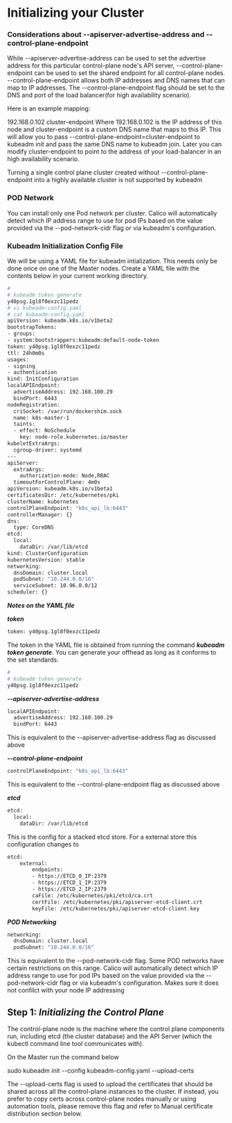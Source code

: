 # Initializing your Cluster #

### Considerations about --apiserver-advertise-address and --control-plane-endpoint ###

While --apiserver-advertise-address can be used to set the advertise address for this particular control-plane node's API server, --control-plane-endpoint can be used to set the shared endpoint for all control-plane nodes. --control-plane-endpoint allows both IP addresses and DNS names that can map to IP addresses. The --control-plane-endpoint flag should be set to the DNS and port of the load balancer(for high availability scenario).

Here is an example mapping:

192.168.0.102 cluster-endpoint
Where 192.168.0.102 is the IP address of this node and cluster-endpoint is a custom DNS name that maps to this IP. This will allow you to pass --control-plane-endpoint=cluster-endpoint to kubeadm init and pass the same DNS name to kubeadm join. Later you can modify cluster-endpoint to point to the address of your load-balancer in an high availability scenario.

Turning a single control plane cluster created without --control-plane-endpoint into a highly available cluster is not supported by kubeadm

### POD Network ###
You can install only one Pod network per cluster. Calico will automatically detect which IP address range to use for pod IPs based on the value provided via the --pod-network-cidr flag or via kubeadm's configuration.

### Kubeadm Initialization Config File ###
We will be using a YAML file for kubeadm intialization. This needs only be done once on one of the Master nodes. Create a YAML file with the contents below in your current working directory. 

```bash
# 
# kubeadm token generate
y40psg.1gl8f0exzc11pedz
# vi kubeadm-config.yaml
# cat kubeadm-config.yaml
apiVersion: kubeadm.k8s.io/v1beta2
bootstrapTokens:
- groups:
- system:bootstrappers:kubeadm:default-node-token
token: y40psg.1gl8f0exzc11pedz
ttl: 24h0m0s
usages:
- signing
- authentication
kind: InitConfiguration
localAPIEndpoint:
  advertiseAddress: 192.168.100.29
  bindPort: 6443
nodeRegistration:
  criSocket: /var/run/dockershim.sock
  name: k8s-master-1
  taints:
  - effect: NoSchedule
    key: node-role.kubernetes.io/master
kubeletExtraArgs:
  cgroup-driver: systemd
---
apiServer:
  extraArgs:
    authorization-mode: Node,RBAC
  timeoutForControlPlane: 4m0s
apiVersion: kubeadm.k8s.io/v1beta1
certificatesDir: /etc/kubernetes/pki
clusterName: kubernetes
controlPlaneEndpoint: "k8s_api_lb:6443"
controllerManager: {}
dns:
  type: CoreDNS
etcd:
  local:
    dataDir: /var/lib/etcd
kind: ClusterConfiguration
kubernetesVersion: stable
networking:
  dnsDomain: cluster.local
  podSubnet: "10.244.0.0/16"
  serviceSubnet: 10.96.0.0/12
scheduler: {}
```

***Notes on the YAML file***

***token***

```bash
token: y40psg.1gl8f0exzc11pedz
```

The token in the YAML file is obtained from running the command ***kubeadm token generate***. You can generate your offhead as long as it conforms to the set standards.

```bash
# 
# kubeadm token generate
y40psg.1gl8f0exzc11pedz
```

***--apiserver-advertise-address***

```bash
localAPIEndpoint:
  advertiseAddress: 192.168.100.29
  bindPort: 6443
```
This is equivalent to the --apiserver-advertise-address flag as discussed above 

***--control-plane-endpoint***

```bash
controlPlaneEndpoint: "k8s_api_lb:6443"
```
This is equivalent to the --control-plane-endpoint flag as discussed above

***etcd***
```bash
etcd:
  local:
    dataDir: /var/lib/etcd
```

This is the config for a stacked etcd store. For a external store this configuration changes to 

```bash
etcd:
    external:
        endpoints:
        - https://ETCD_0_IP:2379
        - https://ETCD_1_IP:2379
        - https://ETCD_2_IP:2379
        caFile: /etc/kubernetes/pki/etcd/ca.crt
        certFile: /etc/kubernetes/pki/apiserver-etcd-client.crt
        keyFile: /etc/kubernetes/pki/apiserver-etcd-client.key
```
***POD Networking***
```bash
networking:
  dnsDomain: cluster.local
  podSubnet: "10.244.0.0/16"
```
  
This is equivalent to the --pod-network-cidr flag. Some POD networks have certain restrictions on this range. Calico will automatically detect which IP address range to use for pod IPs based on the value provided via the --pod-network-cidr flag or via kubeadm's configuration. Makes sure it does not confilct with your node IP addressing

## Step 1: ***Initializing the Control Plane*** ##

The control-plane node is the machine where the control plane components run, including etcd (the cluster database) and the API Server (which the kubectl command line tool communicates with).

On the Master run the command below

sudo kubeadm init --config kubeadm-config.yaml --upload-certs

The --upload-certs flag is used to upload the certificates that should be shared across all the control-plane instances to the cluster. If instead, you prefer to copy certs across control-plane nodes manually or using automation tools, please remove this flag and refer to Manual certificate distribution section below.
